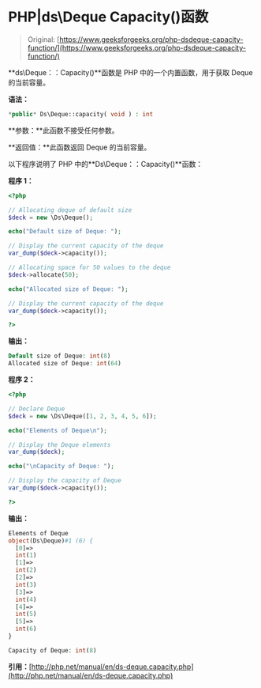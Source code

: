 # PHP|ds\Deque Capacity()函数

> Original: [https://www.geeksforgeeks.org/php-dsdeque-capacity-function/](https://www.geeksforgeeks.org/php-dsdeque-capacity-function/)

**ds\Deque：：Capacity()**函数是 PHP 中的一个内置函数，用于获取 Deque 的当前容量。

**语法：**

```php
*public* Ds\Deque::capacity( void ) : int

```

**参数：**此函数不接受任何参数。

**返回值：**此函数返回 Deque 的当前容量。

以下程序说明了 PHP 中的**Ds\Deque：：Capacity()**函数：

**程序 1：**

```php
<?php

// Allocating deque of default size
$deck = new \Ds\Deque();

echo("Default size of Deque: ");

// Display the current capacity of the deque
var_dump($deck->capacity());

// Allocating space for 50 values to the deque
$deck->allocate(50);

echo("Allocated size of Deque: ");

// Display the current capacity of the deque
var_dump($deck->capacity());

?> 
```

**输出：**

```php
Default size of Deque: int(8)
Allocated size of Deque: int(64)

```

**程序 2：**

```php
<?php

// Declare Deque
$deck = new \Ds\Deque([1, 2, 3, 4, 5, 6]);

echo("Elements of Deque\n");

// Display the Deque elements
var_dump($deck);

echo("\nCapacity of Deque: ");

// Display the capacity of Deque
var_dump($deck->capacity());

?>
```

**输出：**

```php
Elements of Deque
object(Ds\Deque)#1 (6) {
  [0]=>
  int(1)
  [1]=>
  int(2)
  [2]=>
  int(3)
  [3]=>
  int(4)
  [4]=>
  int(5)
  [5]=>
  int(6)
}

Capacity of Deque: int(8)

```

**引用：**[http://php.net/manual/en/ds-deque.capacity.php](http://php.net/manual/en/ds-deque.capacity.php)